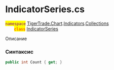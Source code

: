 
# IndicatorSeries.cs
<mark style="color:purple;">`namespace`</mark> [TigerTrade.Chart](../../../../TigerTrade.Chart.md).[Indicators](../../../../TigerTrade.Chart/Indicators.md).[Collections](../../../../TigerTrade.Chart/Indicators/Collections.md)  
&nbsp;&nbsp;&nbsp;&nbsp;&nbsp;&nbsp;&nbsp;<mark style="color:red;">`class`</mark> [IndicatorSeries](../IndicatorSeries.cs.md)

Описание

### Синтаксис
```csharp
public int Count { get; }
```
